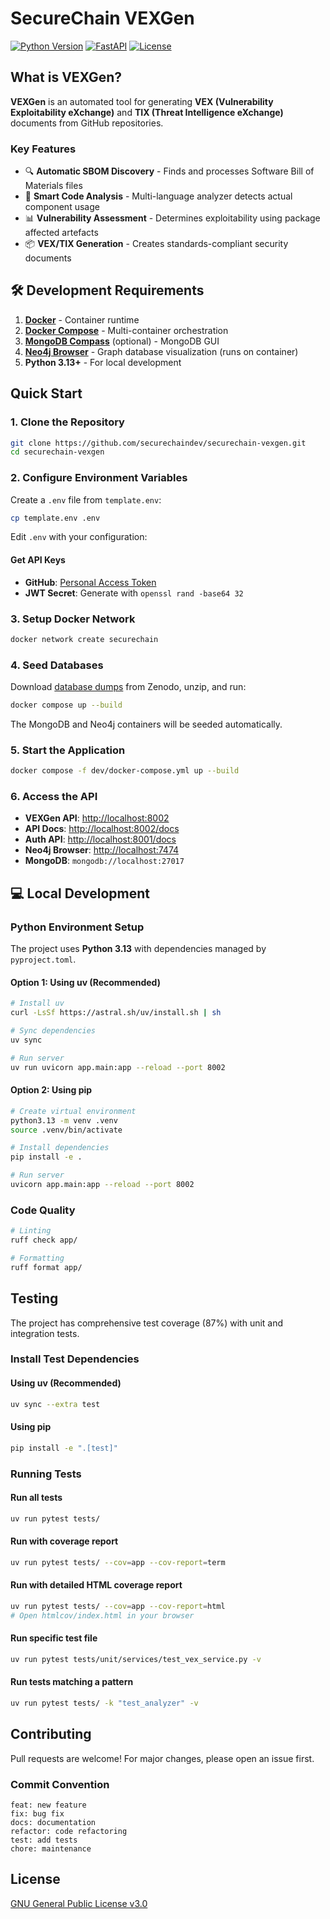 # SecureChain VEXGen

[![Python Version](https://img.shields.io/badge/python-3.13%2B-blue.svg)](https://www.python.org/downloads/)
[![FastAPI](https://img.shields.io/badge/FastAPI-0.116.1-009688.svg)](https://fastapi.tiangolo.com)
[![License](https://img.shields.io/badge/License-GPL%20v3-blue.svg)](https://www.gnu.org/licenses/gpl-3.0)

## What is VEXGen?

**VEXGen** is an automated tool for generating **VEX (Vulnerability Exploitability eXchange)** and **TIX (Threat Intelligence eXchange)** documents from GitHub repositories.

### Key Features

- 🔍 **Automatic SBOM Discovery** - Finds and processes Software Bill of Materials files
- 🧠 **Smart Code Analysis** - Multi-language analyzer detects actual component usage
- 📊 **Vulnerability Assessment** - Determines exploitability using package affected artefacts
- 📦 **VEX/TIX Generation** - Creates standards-compliant security documents

## 🛠️ Development Requirements

1. **[Docker](https://www.docker.com/)** - Container runtime
2. **[Docker Compose](https://docs.docker.com/compose/)** - Multi-container orchestration
3. **[MongoDB Compass](https://www.mongodb.com/products/compass)** (optional) - MongoDB GUI
4. **[Neo4j Browser](http://localhost:7474)** - Graph database visualization (runs on container)
5. **Python 3.13+** - For local development

## Quick Start

### 1. Clone the Repository
```bash
git clone https://github.com/securechaindev/securechain-vexgen.git
cd securechain-vexgen
```

### 2. Configure Environment Variables
Create a `.env` file from `template.env`:
```bash
cp template.env .env
```

Edit `.env` with your configuration:

#### Get API Keys
- **GitHub**: [Personal Access Token](https://docs.github.com/en/authentication/keeping-your-account-and-data-secure/managing-your-personal-access-tokens)
- **JWT Secret**: Generate with `openssl rand -base64 32`

### 3. Setup Docker Network
```bash
docker network create securechain
```

### 4. Seed Databases
Download [database dumps](https://doi.org/10.5281/zenodo.16739081) from Zenodo, unzip, and run:
```bash
docker compose up --build
```

The MongoDB and Neo4j containers will be seeded automatically.

### 5. Start the Application
```bash
docker compose -f dev/docker-compose.yml up --build
```

### 6. Access the API
- **VEXGen API**: [http://localhost:8002](http://localhost:8002)
- **API Docs**: [http://localhost:8002/docs](http://localhost:8002/docs)
- **Auth API**: [http://localhost:8001/docs](http://localhost:8001/docs)
- **Neo4j Browser**: [http://localhost:7474](http://localhost:7474)
- **MongoDB**: `mongodb://localhost:27017`

## 💻 Local Development

### Python Environment Setup

The project uses **Python 3.13** with dependencies managed by `pyproject.toml`.

#### Option 1: Using uv (Recommended)
```bash
# Install uv
curl -LsSf https://astral.sh/uv/install.sh | sh

# Sync dependencies
uv sync

# Run server
uv run uvicorn app.main:app --reload --port 8002
```

#### Option 2: Using pip
```bash
# Create virtual environment
python3.13 -m venv .venv
source .venv/bin/activate

# Install dependencies
pip install -e .

# Run server
uvicorn app.main:app --reload --port 8002
```

### Code Quality
```bash
# Linting
ruff check app/

# Formatting
ruff format app/
```

## Testing

The project has comprehensive test coverage (87%) with unit and integration tests.

### Install Test Dependencies

#### Using uv (Recommended)
```bash
uv sync --extra test
```

#### Using pip
```bash
pip install -e ".[test]"
```

### Running Tests

#### Run all tests
```bash
uv run pytest tests/
```

#### Run with coverage report
```bash
uv run pytest tests/ --cov=app --cov-report=term
```

#### Run with detailed HTML coverage report
```bash
uv run pytest tests/ --cov=app --cov-report=html
# Open htmlcov/index.html in your browser
```

#### Run specific test file
```bash
uv run pytest tests/unit/services/test_vex_service.py -v
```

#### Run tests matching a pattern
```bash
uv run pytest tests/ -k "test_analyzer" -v
```

## Contributing

Pull requests are welcome! For major changes, please open an issue first.

### Commit Convention
```
feat: new feature
fix: bug fix
docs: documentation
refactor: code refactoring
test: add tests
chore: maintenance
```

## License

[GNU General Public License v3.0](https://www.gnu.org/licenses/gpl-3.0.html)
